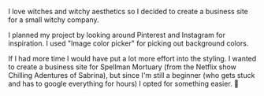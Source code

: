 

I love witches and witchy aesthetics so I decided to create a business site for a small witchy company. 

I planned my project by looking around Pinterest and Instagram for inspiration. I used "Image color picker" for picking out background colors.

If I had more time I would have put a lot more effort into the styling. I wanted to create a business site for Spellman Mortuary (from the Netflix show Chilling Adentures of Sabrina), but since I'm still a beginner (who gets stuck and has to google everything for hours) I opted for something easier. 🦇 
